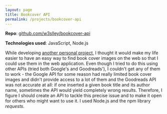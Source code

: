 ```yaml
---
layout: page
title: Bookcover API
permalink: /projects/bookcover-api
---
```


**Repo**: [github.com/w3slley/bookcover-api](https://github.com/w3slley/bookcover-api)

**Technologies used**: JavaScript, Node.js

While developing [another personal project](/projects/booked), I thought it would make my life easier to have an easy way to find book cover images on the web so that I could use them in the web application. Even though I tried to do this using other APIs (tried both Google's and Goodreads'), I couldn't get any of them to work - the Google API for some reason had really limited book cover images and didn't provide access to a lot of them and the Goodreads API was not accurate at all: if one inserted a given book title and its author name, sometimes the API would yield completely wrong results. Therefore, I figure I should create an API to tackle this precise issue and to make it open for others who might want to use it. I used Node.js and the npm library *requests*. 
